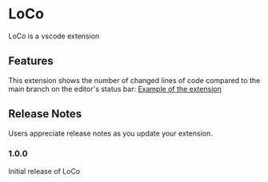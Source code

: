 # LoCo

LoCo is a vscode extension
## Features

This extension shows the number of changed lines of code compared to the main branch on the editor's status bar:
[Example of the extension](https://cdn.elbarae.me/loco-screenshot.png "Example of the extension")

## Release Notes

Users appreciate release notes as you update your extension.

### 1.0.0

Initial release of LoCo
